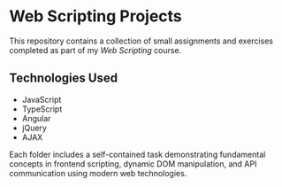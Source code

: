# Web Scripting Projects

This repository contains a collection of small assignments and exercises completed as part of my *Web Scripting* course.

## Technologies Used

- JavaScript
- TypeScript
- Angular
- jQuery
- AJAX

Each folder includes a self-contained task demonstrating fundamental concepts in frontend scripting, dynamic DOM manipulation, and API communication using modern web technologies.


